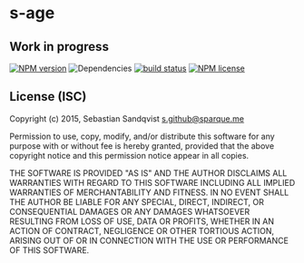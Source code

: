 # s-age
## Work in progress

[![NPM version](https://img.shields.io/npm/v/s-age.svg)](https://www.npmjs.com/package/s-age) ![Dependencies](https://img.shields.io/david/sebastiansandqvist/s-age.svg) [![build status](http://img.shields.io/travis/sebastiansandqvist/s-age.svg)](https://travis-ci.org/sebastiansandqvist/s-age) [![NPM license](https://img.shields.io/npm/l/s-age.svg)](https://www.npmjs.com/package/s-age)

## License (ISC)
Copyright (c) 2015, Sebastian Sandqvist <s.github@sparque.me>

Permission to use, copy, modify, and/or distribute this software for any purpose with or without fee is hereby granted, provided that the above copyright notice and this permission notice appear in all copies.

THE SOFTWARE IS PROVIDED "AS IS" AND THE AUTHOR DISCLAIMS ALL WARRANTIES WITH REGARD TO THIS SOFTWARE INCLUDING ALL IMPLIED WARRANTIES OF MERCHANTABILITY AND FITNESS. IN NO EVENT SHALL THE AUTHOR BE LIABLE FOR ANY SPECIAL, DIRECT, INDIRECT, OR CONSEQUENTIAL DAMAGES OR ANY DAMAGES WHATSOEVER RESULTING FROM LOSS OF USE, DATA OR PROFITS, WHETHER IN AN ACTION OF CONTRACT, NEGLIGENCE OR OTHER TORTIOUS ACTION, ARISING OUT OF OR IN CONNECTION WITH THE USE OR PERFORMANCE OF THIS SOFTWARE.
